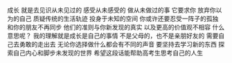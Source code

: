 成长
就是去见识从未见过的
感受从未感受的
做从未做过的事
它要求你
放弃你以为的自己
质疑传统的生活轨迹
投身于未知的空间
你或许还要忍受一阵子的孤独
和你的朋友不再同步
他们的准则与你新发现的真实
以及更高的价值观不相容
什么意思呢？
我的理解就是成长是自己的事情
不是父母的，也不是亲朋好友的
需要自己去勇敢的走出去
无论你选择做什么都会有不同的声音
要坚持去学习新的东西
探索自己内心和脚步未发现的世界
希望这段话能帮助高考生思考自己的人生
